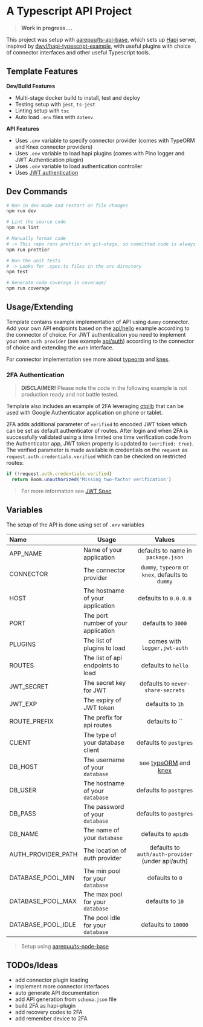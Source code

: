 # A Typescript API Project

> **Work in progress....**

This project was setup with [aarepuu/ts-api-base](https://github.com/ts-api-base), which sets up [Hapi](https://hapi.dev/) server, inspired by [dwyl/hapi-typescript-example](https://github.com/dwyl/hapi-typescript-example), with useful plugins with choice of connector interfaces and other useful Typescript tools.

## Template Features

**Dev/Build Features**

- Multi-stage docker build to install, test and deploy
- Testing setup with `jest`, `ts-jest`
- Linting setup with `tsc`
- Auto load `.env` files with `dotenv`

**API Features**

- Uses `.env` variable to specify connector provider (comes with TypeORM and Knex connector providers)
- Uses `.env` variable to load hapi plugins (comes with Pino logger and JWT Authentication plugin)
- Uses `.env` variable to load authentication controller
- Uses [JWT authentication](https://github.com/dwyl/hapi-auth-jwt2)

## Dev Commands

```bash
# Run in dev mode and restart on file changes
npm run dev

# Lint the source code
npm run lint

# Manually format code
# -> This repo runs prettier on git-stage, so committed code is always formatted
npm run prettier

# Run the unit tests
# -> Looks for .spec.ts files in the src directory
npm test

# Generate code coverage in coverage/
npm run coverage
```

## Usage/Extending

Template contains example implementation of API using `dummy` connector. Add your own API endpoints based on the [api/hello](src/api/hello) example according to the connector of choice. For JWT authentication you need to implement your own `auth provider` (see example [api/auth](src/api/auth)) according to the connector of choice and extending the `auth` interface.

For connector implementation see more about [typeorm](https://typeorm.io) and [knex](http://knexjs.org/).

### 2FA Authentication

> **DISCLAIMER!** Please note the code in the following example is not production ready and not battle tested.

Template also includes an example of 2FA leveraging [otplib](https://github.com/yeojz/otplib) that can be used with Google Authenticator application on phone or tablet.

2FA adds additional parameter of `verified` to encoded JWT token which can be set as default authenticator of routes. After login and when 2FA is successfully validated using a time limited one time verification code from the Authenticator app, JWT token property is updated to `{verified: true}`. The verified parameter is made available in credentials on the `request` as `request.auth.credentials.verified` which can be checked on restricted routes:

```js
if (!request.auth.credentials.verified)
  return Boom.unauthorized('Missing two-factor verification')
```

> For more information see [JWT Spec](https://tools.ietf.org/html/rfc7519)

## Variables

The setup of the API is done using set of `.env` variables

| Name               | Usage                               |                                                       Values                                                       |
| :----------------- | ----------------------------------- | :----------------------------------------------------------------------------------------------------------------: |
| APP_NAME           | Name of your application            |                                         defaults to name in `package.json`                                         |
| CONNECTOR          | The connector provider              |                                 `dummy`, `typeorm` or `knex`, defaults to `dummy`                                  |
| HOST               | The hostname of your application    |                                               defaults to `0.0.0.0`                                                |
| PORT               | The port number of your application |                                                 defaults to `3000`                                                 |
| PLUGINS            | The list of plugins to load         |                                            comes with `logger,jwt-auth`                                            |
| ROUTES             | The list of api endpoints to load   |                                                defaults to `hello`                                                 |
| JWT_SECRET         | The secret key for JWT              |                                         defaults to `never-share-secrets`                                          |
| JWT_EXP            | The expiry of JWT token             |                                                  defaults to `1h`                                                  |
| ROUTE_PREFIX       | The prefix for api routes           |                                                   defaults to ``                                                   |
| CLIENT             | The type of your database client    |                                               defaults to `postgres`                                               |
| DB_HOST            | The username of your `database`     | see [typeORM](https://typeorm.io/#/undefined/creating-a-connection-to-the-database) and [knex](http://knexjs.org/) |
| DB_USER            | The hostname of your `database`     |                                               defaults to `postgres`                                               |
| DB_PASS            | The password of your `database`     |                                               defaults to `postgres`                                               |
| DB_NAME            | The name of your `database`         |                                                defaults to `apidb`                                                 |
| AUTH_PROVIDER_PATH | The location of auth provider       |                                 defaults to `auth/auth-provider` (under api/auth)                                  |
| DATABASE_POOL_MIN  | The min pool for your `database`    |                                                  defaults to `0`                                                   |
| DATABASE_POOL_MAX  | The max pool for your `database`    |                                                  defaults to `10`                                                  |
| DATABASE_POOL_IDLE | The pool idle for your `database`   |                                                defaults to `10000`                                                 |

> Setup using [aarepuu/ts-node-base](https://github.com/ts-node-base)

## TODOs/Ideas

- add connector plugin loading
- implement more connector interfaces
- auto generate API documentation
- add API generation from `schema.json` file
- build 2FA as hapi-plugin
- add recovery codes to 2FA
- add remember device to 2FA
